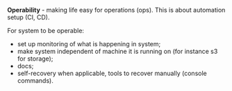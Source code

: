 **Operability** - making life easy for operations (ops). This is about automation setup (CI, CD).

For system to be operable:
- set up monitoring of what is happening in system;
- make system independent of machine it is running on (for instance s3 for storage);
- docs;
- self-recovery when applicable, tools to recover manually (console commands).